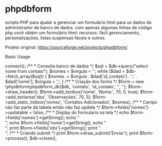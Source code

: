 # phpdbform
scripts PHP para ajudar a gerenciar um formulário html para os dados do administrador de banco de dados. com apenas algumas linhas de código php você obtém um formulário html. recursos: fácil gerenciamento, personalizações, listas suspensas fáceis e outros.

Projeto original: https://sourceforge.net/projects/phpdbform/

Basic Usage
<?php

require_once __DIR__ . '/vendor/autoload.php';

/**
 * Cria conexão com o banco de dados
 */
$db = new phpdbform\phpdbform_pdo("phpdbform", "localhost", "root", "");
$db->connect();

/**
 * Consulta banco de dados
 */
$sql = $db->query("select nome from contato");
$nomes = $virgula = '';
while ($dad = $db->fetch_array($sql)) {
    $nomes .= $virgula . $dad['id_contato'] . ';' . $dad['nome'];
    $virgula = ',';
}
/**
 * Criação dos forms
 */
$form = new \phpdbform\phpdbform_db($db, 'contato', 'id_contato', '', '');
$form->draw_header();
$form->add_textbox('nome', 'Nome:', 70, 0, true);
$form->add_textarea('obs', 'Observações', 70, 5);
$form->add_static_listbox('nomes', 'Contatos Adicionados', $nomes);
/**
 * Campo não faz parte da tabela então não faz update
 */
$form->fields['nomes']->updatable = false;
/**
 * Display do formulario na tela
 */
echo $form->fields['nomes']->getString();
echo "<br>";
echo $form->fields['nome']->getString();
echo "<br>";
print $form->fields['obs']->getString();
print "<br>";
/**
 * Criando submit
 */
print $form->draw_submit('Enviar');
print $form->process();

$db->close();
